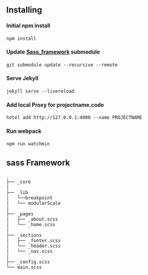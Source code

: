 ## Installing

#### Initial npm install

`npm install`

#### Update [Sass_framework](https://github.com/mittelgrau/sass_framework) submodule

`git submodule update --recursive --remote`

#### Serve Jekyll

`jekyll serve --livereload`

#### Add local Proxy for projectname.code

`hotel add http://127.0.0.1:4000 --name PROJECTNAME`

#### Run webpack

`npm run watchmin `

## sass Framework

```
.
├── _core
|
├── _lib
|   └──breakpoint
|   └── modularScale
|   
├── _pages
|   ├── _about.scss
|   └── _home.scss
|  
├── _sections
|   ├── _footer.scss
|   └── _header.scss
|   └── _nav.scss
|
├── _config.scss
└── main.scss
```
